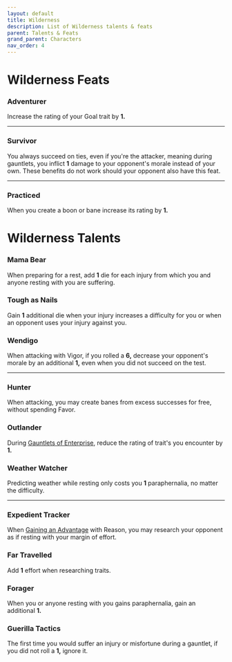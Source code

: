 ```yaml
---
layout: default
title: Wilderness
description: List of Wilderness talents & feats
parent: Talents & Feats
grand_parent: Characters
nav_order: 4
---
```


# Wilderness Feats

### Adventurer

Increase the rating of your Goal trait by **1.**

---

### Survivor

You always succeed on ties, even if you're the attacker, meaning during gauntlets, you inflict **1** damage to your opponent's morale instead of your own. These benefits do not work should your opponent also have this feat.

---

### Practiced

When you create a boon or bane increase its rating by **1.**



# Wilderness Talents

### Mama Bear

When preparing for a rest, add **1** die for each injury from which you and anyone resting with you are suffering.

### Tough as Nails

Gain **1** additional die when your injury increases a difficulty for you or when an opponent uses your injury against you.

### Wendigo

When attacking with Vigor, if you rolled a **6,** decrease your opponent's morale by an additional **1,** even when you did not succeed on the test.

---

### Hunter

When attacking, you may create banes from excess successes for free, without spending Favor.

### Outlander

During [Gauntlets of Enterprise](../../playing-the-game/gauntlets#gauntlet-of-enterprise), reduce the rating of trait's you encounter by **1.**

### Weather Watcher

Predicting weather while resting only costs you **1** paraphernalia, no matter the difficulty.

---

### Expedient Tracker

When [Gaining an Advantage](../../playing-the-game/gauntlets#gaining-an-advantage) with Reason, you may research your opponent as if resting with your margin of effort.

### Far Travelled

Add **1** effort when researching traits.

### Forager

When you or anyone resting with you gains paraphernalia, gain an additional **1.**

### Guerilla Tactics

The first time you would suffer an injury or misfortune during a gauntlet, if you did not roll a **1,** ignore it.
